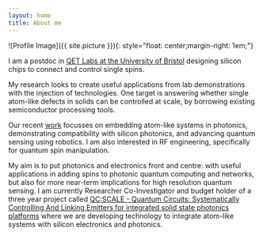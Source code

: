 ```yaml
---
layout: home
title: About me
---
```


![Profile Image]({{ site.picture }}){: style="float: center;margin-right: 1em;"}

I am a postdoc in [QET Labs at the University of Bristol](https://www.bristol.ac.uk/people/person/Joe-Smith-acb28703-28ff-44b0-8929-ff449fb7e979/) designing silicon chips to connect and control single spins.

My research looks to create useful applications from lab demonstrations with the injection of technologies. One target is answering whether single atom-like defects in solids can be controlled at scale, by borrowing existing semiconductor processing tools.

Our recent [work](/papers.md) focusses on embedding atom-like systems in photonics, demonstrating compatibility with silicon photonics, and advancing quantum sensing using robotics. I am also interested in RF engineering, specifically for quantum spin manipulation.

My aim is to put photonics and electronics front and centre: with useful applications in adding spins to photonic quantum computing and networks, but also for more near-term implications for high resolution quantum sensing. I am currently Researcher Co-Investigator and budget holder of a three year project called [QC:SCALE - Quantum Circuits: Systematically Controlling And Linking Emitters for integrated solid state photonics platforms](https://gow.epsrc.ukri.org/NGBOViewGrant.aspx?GrantRef=EP/W006685/1) where we are developing technology to integrate atom-like systems with silicon electronics and photonics.




